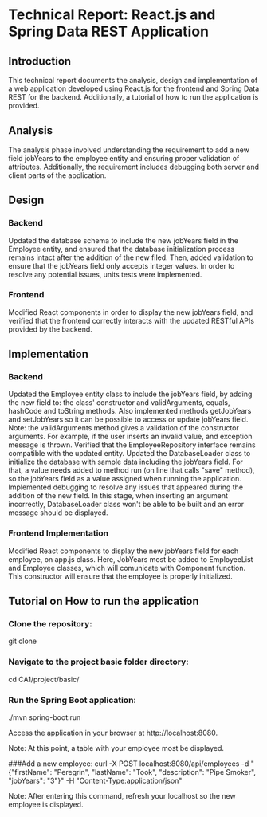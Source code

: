 # Technical Report: React.js and Spring Data REST Application

## Introduction
This technical report documents the analysis, design and implementation of a web application developed using React.js for the frontend and Spring Data REST for the backend. Additionally, a tutorial of how to run the application is provided. 

## Analysis
The analysis phase involved understanding the requirement to add a new field jobYears to the employee entity and ensuring proper validation of attributes. Additionally, the requirement includes debugging both server and client parts of the application.

## Design
### Backend
Updated the database schema to include the new jobYears field in the Employee entity, and ensured that the database initialization process remains intact after the addition of the new filed.
Then, added validation to ensure that the jobYears field only accepts integer values. In order to resolve any potential issues, units tests were implemented.

### Frontend
Modified React components in order to display the new jobYears field, and verified that the frontend correctly interacts with the updated RESTful APIs provided by the backend.
 
## Implementation
### Backend
Updated the Employee entity class to include the jobYears field, by adding the new field to: the class' constructor and validArguments, equals, hashCode and toString methods. Also implemented methods getJobYears and setJobYears so it can be possible to access or update jobYears field.
Note: the validArguments method gives a validation of the constructor arguments. For example, if the user inserts an invalid value, and exception message is thrown.
Verified that the EmployeeRepository interface remains compatible with the updated entity.
Updated the DatabaseLoader class to initialize the database with sample data including the jobYears field. For that, a value needs added to method run (on line that calls "save" method), so the jobYears field as a value assigned when running the application.
Implemented debugging to resolve any issues that appeared during the addition of the new field.
In this stage, when inserting an argument incorrectly, DatabaseLoader class won't be able to be built and an error message should be displayed.

### Frontend Implementation
Modified React components to display the new jobYears field for each employee, on app.js class. Here, JobYears most be added to EmployeeList and Employee classes, which will comunicate with Component function. This constructor will ensure that the employee is properly initialized.


## Tutorial on How to run the application

### Clone the repository:
git clone <repository-url>

### Navigate to the project basic folder directory:
cd CA1/project/basic/

### Run the Spring Boot application:
./mvn spring-boot:run

Access the application in your browser at http://localhost:8080.

Note: At this point, a table with your employee most be displayed. 

###Add a new employee:
curl -X POST localhost:8080/api/employees -d "{\"firstName\": \"Peregrin\", \"lastName\": \"Took\", \"description\": \"Pipe Smoker\", \"jobYears\": \"3\"}" -H "Content-Type:application/json"

Note: After entering this command, refresh your localhost so the new employee is displayed.
